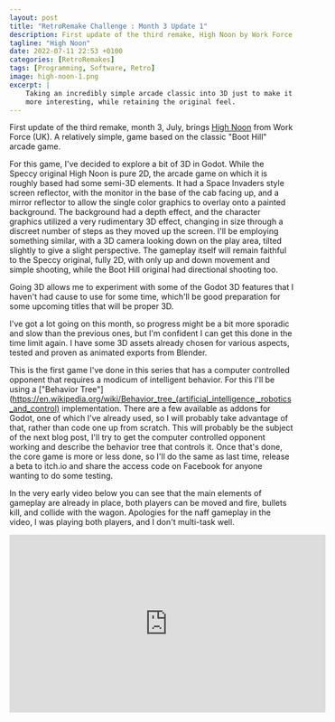 ```yaml
---
layout: post
title: "RetroRemake Challenge : Month 3 Update 1"
description: First update of the third remake, High Noon by Work Force.
tagline: "High Noon"
date: 2022-07-11 22:53 +0100
categories: [RetroRemakes]
tags: [Programming, Software, Retro]
image: high-noon-1.png
excerpt: |
    Taking an incredibly simple arcade classic into 3D just to make it
    more interesting, while retaining the original feel.
---
```


First update of the third remake, month 3, July, brings 
[High Noon](https://spectrumcomputing.co.uk/entry/2315/ZX-Spectrum/High_Noon)
from Work Force (UK). A relatively simple,  game based on the classic 
"Boot Hill" arcade game. 

For this game, I've decided to explore a bit of 3D in Godot. While the Speccy
original High Noon is pure 2D, the arcade game on which it is roughly based had
some semi-3D elements. It had a Space Invaders style screen reflector, with the
monitor in the base of the cab facing up, and a mirror reflector to allow the
single color graphics to overlay onto a painted background. The background
had a depth effect, and the character graphics utilized a very rudimentary
3D effect, changing in size through a discreet number of steps as they moved
up the screen. I'll be employing something similar, with a 3D camera looking
down on the play area, tilted slightly to give a slight perspective. The 
gameplay itself will remain faithful to the Speccy original, fully 2D, with
only up and down movement and simple shooting, while the Boot Hill original had
directional shooting too. 

Going 3D allows me to experiment with some of the Godot 3D features that I
haven't had cause to use for some time, which'll be good preparation for some
upcoming titles that will be proper 3D.

I've got a lot going on this month, so progress might be a bit more sporadic 
and slow than the previous ones, but I'm confident I can get this done in the
time limit again. I have some 3D assets already chosen for various aspects,
tested and proven as animated exports from Blender.

This is the first game I've done in this series that has a computer controlled
opponent that requires a modicum of intelligent behavior. For this I'll be 
using a 
["Behavior Tree"](https://en.wikipedia.org/wiki/Behavior_tree_(artificial_intelligence,_robotics_and_control)
implementation. There are a few available as addons for Godot, one of which
I've already used, so I will probably take advantage of that, rather than code
one up from scratch. This will probably be the subject of the next blog post,
I'll try to get the computer controlled opponent working and describe the 
behavior tree that controls it. Once that's done, the core game is more or less
done, so I'll do the same as last time, release a beta to itch.io and share
the access code on Facebook for anyone wanting to do some testing.

In the very early video below you can see that the main elements of gameplay
are already in place, both players can be moved and fire, bullets kill, and 
collide with the wagon. Apologies for the naff gameplay in the video, I was
playing both players, and I don't multi-task well. 

<iframe width="560" height="315" src="https://www.youtube.com/embed/XjW8LTt3jMk" title="YouTube video player" frameborder="0" allow="accelerometer; autoplay; clipboard-write; encrypted-media; gyroscope; picture-in-picture" allowfullscreen></iframe>